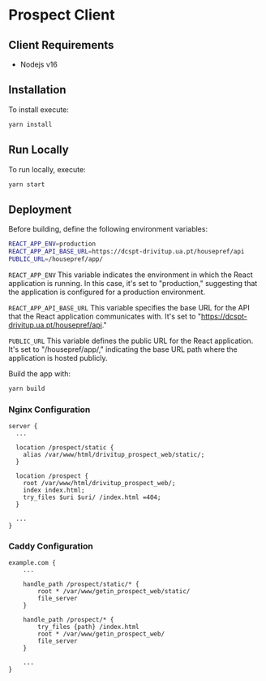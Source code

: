 # Prospect Client

## Client Requirements

- Nodejs v16

## Installation

To install execute:

```bash
yarn install
```

## Run Locally

To run locally, execute:

```bash
yarn start
```

## Deployment

Before building, define the following environment variables:

```bash
REACT_APP_ENV=production
REACT_APP_API_BASE_URL=https://dcspt-drivitup.ua.pt/housepref/api
PUBLIC_URL=/housepref/app/
```

`REACT_APP_ENV` This variable indicates the environment in which the React application is running. In this case, it's set to "production," suggesting that the application is configured for a production environment.

`REACT_APP_API_BASE_URL` This variable specifies the base URL for the API that the React application communicates with. It's set to "https://dcspt-drivitup.ua.pt/housepref/api."

`PUBLIC_URL` This variable defines the public URL for the React application. It's set to "/housepref/app/," indicating the base URL path where the application is hosted publicly.

Build the app with:

```bash
yarn build
```

### Nginx Configuration

```
server {
  ...

  location /prospect/static {
    alias /var/www/html/drivitup_prospect_web/static/;
  }

  location /prospect {
    root /var/www/html/drivitup_prospect_web/;
    index index.html;
    try_files $uri $uri/ /index.html =404;
  }

  ...
}
```

### Caddy Configuration

```
example.com {
    ...

    handle_path /prospect/static/* {
        root * /var/www/getin_prospect_web/static/
        file_server
    }

    handle_path /prospect/* {
        try_files {path} /index.html
        root * /var/www/getin_prospect_web/
        file_server
    }

    ...
}

```
